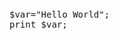<script src="https://ajax.googleapis.com/ajax/libs/jquery/3.2.1/jquery.min.js"></script>
<script src="https://cdn.rawgit.com/google/code-prettify/master/loader/run_prettify.js"></script>
<script>
$(document).ready(function() {
	code_list=document.getElementsByTagName("pre");
	for(var i=0;i<code_list.length;i++) {
		$(code_list[i]).load(code_list[i].getAttribute("file"));
	}
	hljs.initHighlighting();
});

</script>

<pre id="sample" file="sample.py" class="prettyprint lang-py"></pre>
<pre file="main.c" class="prettyprint lang-c"></pre>
<pre class="prettyprint lang-php">
$var="Hello World";
print $var;
</pre>
